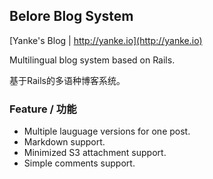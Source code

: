 Belore Blog System
---

[Yanke's Blog | http://yanke.io](http://yanke.io)

Multilingual blog system based on Rails.

基于Rails的多语种博客系统。

### Feature / 功能

* Multiple lauguage versions for one post.
* Markdown support.
* Minimized S3 attachment support.
* Simple comments support.
